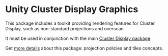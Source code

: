 # Unity Cluster Display Graphics

This package includes a toolkit providing rendering features for Cluster Display, such as non-standard projections and overscan.

It must be used in conjunction with the main [Cluster Display package](../com.unity/cluster-display).

Get [more details](Documentation~/index.md) about this package: projection policies and tiles concepts.
